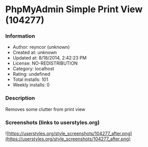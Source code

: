 # PhpMyAdmin Simple Print View (104277)

### Information
- Author: reyncor (unknown)
- Created at: unknown
- Updated at: 8/18/2014, 2:42:23 PM
- License: NO-REDISTRIBUTION
- Category: localhost
- Rating: undefined
- Total installs: 101
- Weekly installs: 0


### Description
Removes some clutter from print view


### Screenshots (links to userstyles.org)
![https://userstyles.org/style_screenshots/104277_after.png](https://userstyles.org/style_screenshots/104277_after.png)


